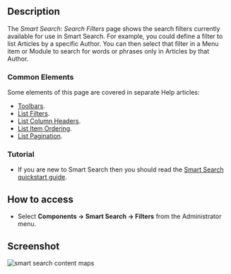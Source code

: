<!-- Filename: Help4.x:Smart_Search:_Search_Filters / Display title: Smart Search: Search Filters -->

## Description

The *Smart Search: Search Filters* page shows the search filters currently 
available for use in Smart Search. For example, you could define a filter to 
list Articles by a specific Author. You can then select that filter in a Menu 
item or Module to search for words or phrases only in Articles by that Author.

### Common Elements

Some elements of this page are covered in separate Help articles:

* [Toolbars](jdocmanual?article=help/common-elements/toolbars).
* [List Filters](jdocmanual?article=help/common-elements/list-filters).
* [List Column Headers](jdocmanual?article=help/common-elements/list-column-headers).
* [List Item Ordering](jdocmanual?article=help/common-elements/list-ordering).
* [List Pagination](jdocmanual?article=help/common-elements/list-pagination).

### Tutorial

* If you are new to Smart Search then you should read the [Smart Search
  quickstart guide](https://docs.joomla.org/Smart_Search_quickstart_guide "Smart Search quickstart guide").

## How to access

- Select **Components → Smart Search → Filters** from the
  Administrator menu.

## Screenshot

![smart search content maps](../../../en/images/smart-search/smart-search-search-filters.png)

